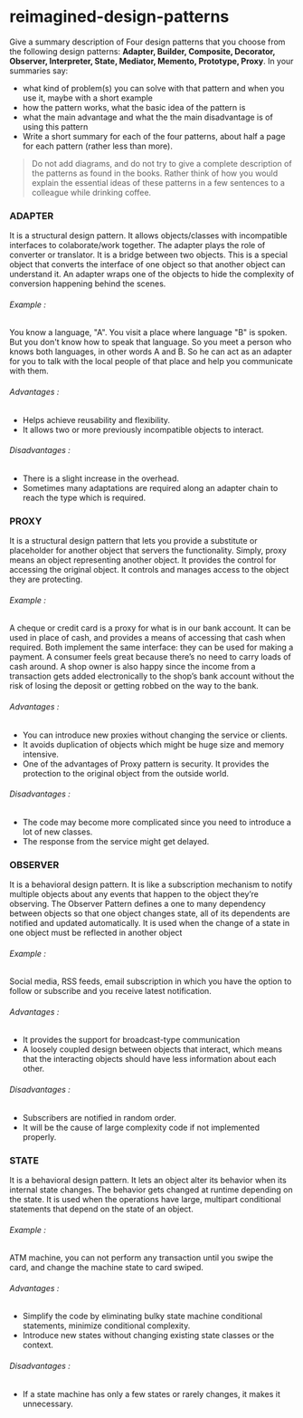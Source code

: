 # reimagined-design-patterns

Give a summary description of Four design patterns that you choose from the following design patterns: **Adapter,  Builder, Composite, Decorator, Observer, Interpreter, State, Mediator, Memento, Prototype, Proxy**. In your summaries say:

- what kind of problem(s) you can solve with that pattern and when you use it, maybe with a short example
- how the pattern works, what the basic idea of the pattern is
- what the main advantage and what the the main disadvantage is of using this pattern
- Write a short summary for each of the four patterns, about half a page for each pattern (rather less than more). 

> Do not add diagrams, and do not try to give a complete description of the patterns as found in the books. Rather think of how you would explain the essential ideas of these patterns in a few sentences to a colleague while drinking coffee.


### ADAPTER

It is a structural design pattern. It allows objects/classes with incompatible interfaces to colaborate/work together. The adapter plays the role of converter or translator. It is a bridge between two objects. This is a special object that converts the interface of one object so that another object can understand it. An adapter wraps one of the objects to hide the complexity of conversion happening behind the scenes.
###### Example : 
You know a language, "A". You visit a place where language "B" is spoken. But you don't know how to speak that language. So you meet a person who knows both languages, in other words A and B. So he can act as an adapter for you to talk with the local people of that place and help you communicate with them.
###### Advantages :
- Helps achieve reusability and flexibility.
- It allows two or more previously incompatible objects to interact.
###### Disadvantages :
- There is a slight increase in the overhead.
- Sometimes many adaptations are required along an adapter chain to reach the type which is required.


### PROXY

It is a structural design pattern that lets you provide a substitute or placeholder for another object that servers the functionality. Simply, proxy means an object representing another object. It provides the control for accessing the original object. It controls and manages access to the object they are protecting.
###### Example : 
A cheque or credit card is a proxy for what is in our bank account. It can be used in place of cash, and provides a means of accessing that cash when required. Both implement the same interface: they can be used for making a payment. A consumer feels great because there’s no need to carry loads of cash around. A shop owner is also happy since the income from a transaction gets added electronically to the shop’s bank account without the risk of losing the deposit or getting robbed on the way to the bank.
###### Advantages :
- You can introduce new proxies without changing the service or clients.
- It avoids duplication of objects which might be huge size and memory intensive.
- One of the advantages of Proxy pattern is security. It provides the protection to the original object from the outside world.
###### Disadvantages :
- The code may become more complicated since you need to introduce a lot of new classes.
- The response from the service might get delayed.


### OBSERVER

It is a behavioral design pattern. It is like a subscription mechanism to notify multiple objects about any events that happen to the object they’re observing. The Observer Pattern defines a one to many dependency between objects so that one object changes state, all of its dependents are notified and updated automatically. It is used when the change of a state in one object must be reflected in another object
###### Example :
Social media, RSS feeds, email subscription in which you have the option to follow or subscribe and you receive latest notification.
###### Advantages :
- It provides the support for broadcast-type communication
- A loosely coupled design between objects that interact, which means that the interacting objects should have less information about each other.
###### Disadvantages :
- Subscribers are notified in random order.
- It will be the cause of large complexity code if not implemented properly.


### STATE

It is a behavioral design pattern. It lets an object alter its behavior when its internal state changes. The behavior gets changed at runtime depending on the state. It is used when the operations have large, multipart conditional statements that depend on the state of an object.
###### Example :
ATM machine, you can not perform any transaction until you swipe the card, and change the machine state to card swiped.
###### Advantages :
- Simplify the code by eliminating bulky state machine conditional statements, minimize conditional complexity.
- Introduce new states without changing existing state classes or the context.
###### Disadvantages :
- If a state machine has only a few states or rarely changes, it makes it unnecessary.
